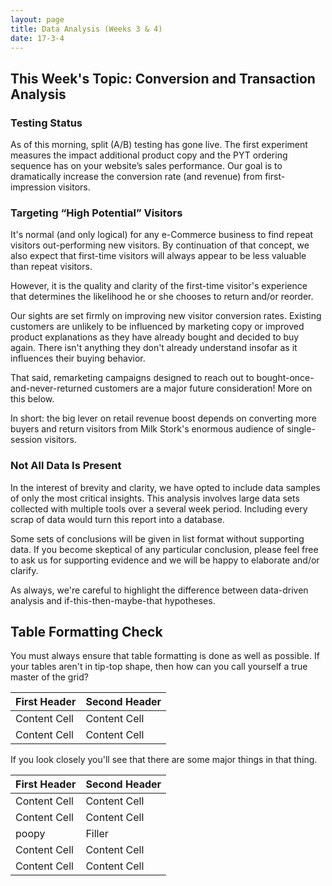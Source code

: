 ```yaml
---
layout: page
title: Data Analysis (Weeks 3 & 4)
date: 17-3-4
---
```


## This Week's Topic: Conversion and Transaction Analysis

### Testing Status

As of this morning, split (A/B) testing has gone live. The first experiment measures the impact additional product copy and the PYT ordering sequence has on your website’s sales performance. Our goal is to dramatically increase the conversion rate (and revenue) from first-impression visitors.

### Targeting “High Potential” Visitors

It's normal (and only logical) for any e-Commerce business to find repeat visitors out-performing new visitors. By continuation of that concept, we also expect that first-time visitors will always appear to be less valuable than repeat visitors.

However, it is the quality and clarity of the first-time visitor's experience that determines the likelihood he or she chooses to return and/or reorder. 

Our sights are set firmly on improving new visitor conversion rates. Existing customers are unlikely to be influenced by marketing copy or improved product explanations as they have already bought and decided to buy again. There isn't anything they don't already understand insofar as it influences their buying behavior. 

That said, remarketing campaigns designed to reach out to bought-once-and-never-returned customers are a major future consideration! More on this below.

In short: the big lever on retail revenue boost depends on converting more buyers and return visitors from Milk Stork's enormous audience of single-session visitors. 

### Not All Data Is Present

In the interest of brevity and clarity, we have opted to include data samples of only the most critical insights. This analysis involves large data sets collected with multiple tools over a several week period. Including every scrap of data would turn this report into a database.

Some sets of conclusions will be given in list format without supporting data. If you become skeptical of any particular conclusion, please feel free to ask us for supporting evidence and we will be happy to elaborate and/or clarify. 

As always, we're careful to highlight the difference between data-driven analysis and if-this-then-maybe-that hypotheses. 

## Table Formatting Check

You must always ensure that table formatting is done as well as possible. If your tables aren't in tip-top shape, then how can you call yourself a true master of the grid?

| First Header  | Second Header |
| ------------- | ------------- |
| Content Cell  | Content Cell  |
| Content Cell  | Content Cell  |

If you look closely you'll see that there are some major things in that thing.

| First Header  | Second Header |
| ------------- | ------------- |
| Content Cell  | Content Cell  |
| Content Cell  | Content Cell  |
| poopy   |     Filler          |
| Content Cell  | Content Cell  |
| Content Cell  | Content Cell  |
